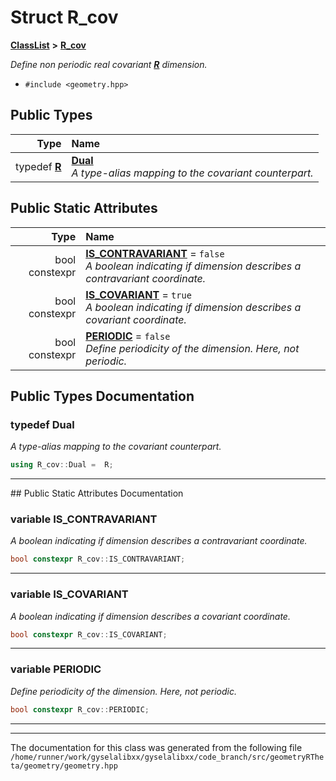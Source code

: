 

# Struct R\_cov



[**ClassList**](annotated.md) **>** [**R\_cov**](structR__cov.md)



_Define non periodic real covariant_ [_**R**_](structR.md) _dimension._

* `#include <geometry.hpp>`

















## Public Types

| Type | Name |
| ---: | :--- |
| typedef [**R**](structR.md) | [**Dual**](#typedef-dual)  <br>_A type-alias mapping to the covariant counterpart._  |






## Public Static Attributes

| Type | Name |
| ---: | :--- |
|  bool constexpr | [**IS\_CONTRAVARIANT**](#variable-is_contravariant)   = `false`<br>_A boolean indicating if dimension describes a contravariant coordinate._  |
|  bool constexpr | [**IS\_COVARIANT**](#variable-is_covariant)   = `true`<br>_A boolean indicating if dimension describes a covariant coordinate._  |
|  bool constexpr | [**PERIODIC**](#variable-periodic)   = `false`<br>_Define periodicity of the dimension. Here, not periodic._  |










































## Public Types Documentation




### typedef Dual 

_A type-alias mapping to the covariant counterpart._ 
```C++
using R_cov::Dual =  R;
```




<hr>
## Public Static Attributes Documentation




### variable IS\_CONTRAVARIANT 

_A boolean indicating if dimension describes a contravariant coordinate._ 
```C++
bool constexpr R_cov::IS_CONTRAVARIANT;
```




<hr>



### variable IS\_COVARIANT 

_A boolean indicating if dimension describes a covariant coordinate._ 
```C++
bool constexpr R_cov::IS_COVARIANT;
```




<hr>



### variable PERIODIC 

_Define periodicity of the dimension. Here, not periodic._ 
```C++
bool constexpr R_cov::PERIODIC;
```




<hr>

------------------------------
The documentation for this class was generated from the following file `/home/runner/work/gyselalibxx/gyselalibxx/code_branch/src/geometryRTheta/geometry/geometry.hpp`

